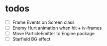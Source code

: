 # todos

* [ ] Frame Events on Screen class
* [ ] Enemy Hurt animation when hit + iv-frames
* [ ] Move ParticleEmitter to Engine package
* [ ] Starfield BG effect
